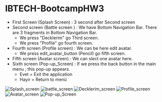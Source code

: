 # IBTECH-BootcampHW3

* First Screen (Splash Screen) : 3 second after Second screen
* Second screen (Battle screen ) : We have Bottom Navigation Bar. There are 3 fragments in Bottom Navigation Bar. 
     * We press "Decklerim" go  Third screen.
    *  We press "Profile" go  fourth screen.
* Fourth screen (Profile screen) : We can be here edit avatar. 
     * We press edit_avatar_button (Pencil) go fifth screen.
* Fifth screen (Avatar screen) : We can slect one avatar here.
* Sixth screen (Pop-up_Screen) : If we press the back button in the main menu ; this pop-up appears. 
    * Evet = Exit the application  
    * Hayır = Return to menü

![Splash_screen](https://user-images.githubusercontent.com/81637840/133948335-43682576-63a1-425a-b5f1-bb748ae7d098.png)
![battle_screen](https://user-images.githubusercontent.com/81637840/133948337-3b98c1d3-1bc8-48e6-95cd-9fd0a2a1d614.png)
![Decklerim_screen](https://user-images.githubusercontent.com/81637840/133948338-1bb568a3-ee99-4a61-aff4-c94656eaa76c.png)
![Profile_screen](https://user-images.githubusercontent.com/81637840/133948334-51dc1ba3-7768-4327-adc7-1735e76b3886.png)
![Avatar_screen](https://user-images.githubusercontent.com/81637840/133948336-ab02eb3f-a996-45c5-a9b6-198385c8b398.png)
![Pop-up_Screen](https://user-images.githubusercontent.com/81637840/133948333-b32e0d49-840b-435c-8580-8e276e51ca41.png)
